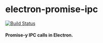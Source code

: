 # electron-promise-ipc
[![Build Status](https://travis-ci.org/sibnerian/electron-promise-ipc.svg?branch=master)](https://travis-ci.org/sibnerian/electron-promise-ipc)
#### Promise-y IPC calls in Electron.
